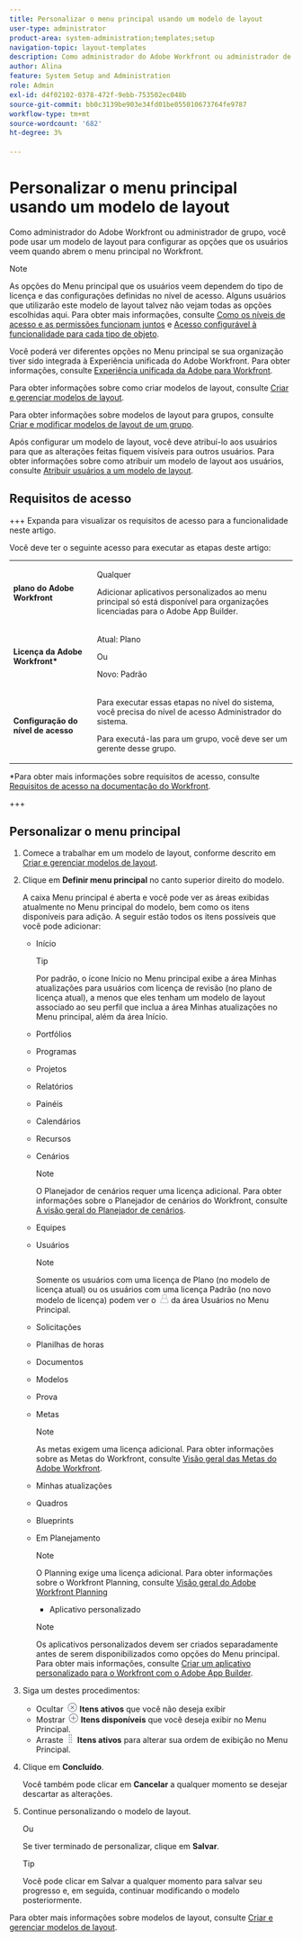 ```yaml
---
title: Personalizar o menu principal usando um modelo de layout
user-type: administrator
product-area: system-administration;templates;setup
navigation-topic: layout-templates
description: Como administrador do Adobe Workfront ou administrador de grupo, você pode usar um modelo de layout para configurar as opções que os usuários veem quando abrem o menu principal no Workfront.
author: Alina
feature: System Setup and Administration
role: Admin
exl-id: d4f02102-0378-472f-9ebb-753502ec048b
source-git-commit: bb0c3139be903e34fd01be055010673764fe9787
workflow-type: tm+mt
source-wordcount: '682'
ht-degree: 3%

---
```


# Personalizar o menu principal usando um modelo de layout

<!--Audited: 01/2024-->

Como administrador do Adobe Workfront ou administrador de grupo, você pode usar um modelo de layout para configurar as opções que os usuários veem quando abrem o menu principal no Workfront.

>[!NOTE]
>
>As opções do Menu principal que os usuários veem dependem do tipo de licença e das configurações definidas no nível de acesso. Alguns usuários que utilizarão este modelo de layout talvez não vejam todas as opções escolhidas aqui. Para obter mais informações, consulte [Como os níveis de acesso e as permissões funcionam juntos](../../../administration-and-setup/add-users/access-levels-and-object-permissions/how-access-levels-permissions-work-together.md) e [Acesso configurável à funcionalidade para cada tipo de objeto](../../../administration-and-setup/add-users/access-levels-and-object-permissions/configurable-functionality-in-each-access-level-by-object-type.md).
>
>Você poderá ver diferentes opções no Menu principal se sua organização tiver sido integrada à Experiência unificada do Adobe Workfront. Para obter informações, consulte [Experiência unificada da Adobe para Workfront](/help/quicksilver/workfront-basics/navigate-workfront/workfront-navigation/adobe-unified-experience.md).

Para obter informações sobre como criar modelos de layout, consulte [Criar e gerenciar modelos de layout](../use-layout-templates/create-and-manage-layout-templates.md).

Para obter informações sobre modelos de layout para grupos, consulte [Criar e modificar modelos de layout de um grupo](../../../administration-and-setup/manage-groups/work-with-group-objects/create-and-modify-a-groups-layout-templates.md).

Após configurar um modelo de layout, você deve atribuí-lo aos usuários para que as alterações feitas fiquem visíveis para outros usuários. Para obter informações sobre como atribuir um modelo de layout aos usuários, consulte [Atribuir usuários a um modelo de layout](../use-layout-templates/assign-users-to-layout-template.md).

## Requisitos de acesso

+++ Expanda para visualizar os requisitos de acesso para a funcionalidade neste artigo.

Você deve ter o seguinte acesso para executar as etapas deste artigo:

<table style="table-layout:auto"> 
 <col> 
 <col> 
 <tbody> 
  <tr> 
   <td role="rowheader"><strong>plano do Adobe Workfront</strong></td> 
   <td><p>Qualquer</p>

<p>Adicionar aplicativos personalizados ao menu principal só está disponível para organizações licenciadas para o Adobe App Builder.</p></td> 
  </tr> 
  <tr> 
   <td role="rowheader"><strong>Licença da Adobe Workfront*</strong></td> 
   <td><p>Atual: Plano</p>
   Ou
   <p>Novo: Padrão</p></td> 
  </tr> 
  <tr> 
   <td role="rowheader"><strong>Configuração do nível de acesso</strong></td> 
   <td> <p>Para executar essas etapas no nível do sistema, você precisa do nível de acesso Administrador do sistema.</p>
    <p>Para executá-las para um grupo, você deve ser um gerente desse grupo.</p> 
     </td> 
  </tr> 
 </tbody> 
</table>

*Para obter mais informações sobre requisitos de acesso, consulte [Requisitos de acesso na documentação do Workfront](/help/quicksilver/administration-and-setup/add-users/access-levels-and-object-permissions/access-level-requirements-in-documentation.md).

+++

## Personalizar o menu principal

1. Comece a trabalhar em um modelo de layout, conforme descrito em [Criar e gerenciar modelos de layout](../../../administration-and-setup/customize-workfront/use-layout-templates/create-and-manage-layout-templates.md).
1. Clique em **Definir menu principal** no canto superior direito do modelo.

   A caixa Menu principal é aberta e você pode ver as áreas exibidas atualmente no Menu principal do modelo, bem como os itens disponíveis para adição. A seguir estão todos os itens possíveis que você pode adicionar:
   * Início

     >[!TIP]
     >
     >Por padrão, o ícone Início no Menu principal exibe a área Minhas atualizações para usuários com licença de revisão (no plano de licença atual), a menos que eles tenham um modelo de layout associado ao seu perfil que inclua a área Minhas atualizações no Menu principal, além da área Início.

   * Portfólios
   * Programas
   * Projetos
   * Relatórios
   * Painéis
   * Calendários
   * Recursos
   * Cenários

     >[!NOTE]
     >
     >O Planejador de cenários requer uma licença adicional. Para obter informações sobre o Planejador de cenários do Workfront, consulte [A visão geral do Planejador de cenários](../../../scenario-planner/scenario-planner-overview.md).

   * Equipes
   * Usuários

     >[!NOTE]
     >
     >Somente os usuários com uma licença de Plano (no modelo de licença atual) ou os usuários com uma licença Padrão (no novo modelo de licença) podem ver o ![ícone Usuários](assets/users-icon-in-main-menu.png) da área Usuários no Menu Principal.

   * Solicitações
   * Planilhas de horas
   * Documentos
   * Modelos
   * Prova
   * Metas

     >[!NOTE]
     >
     >As metas exigem uma licença adicional. Para obter informações sobre as Metas do Workfront, consulte [Visão geral das Metas do Adobe Workfront](../../../workfront-goals/goal-management/wf-goals-overview.md).

   * Minhas atualizações
   * Quadros
   * Blueprints
   * Em Planejamento

     >[!NOTE]
     >
     >O Planning exige uma licença adicional. Para obter informações sobre o Workfront Planning, consulte [Visão geral do Adobe Workfront Planning](/help/quicksilver/planning/general/planning-overview.md)
      * Aplicativo personalizado

     >[!NOTE]
     >
     > Os aplicativos personalizados devem ser criados separadamente antes de serem disponibilizados como opções do Menu principal. Para obter mais informações, consulte [Criar um aplicativo personalizado para o Workfront com o Adobe App Builder](/help/quicksilver/app-builder/app-builder.md).


1. Siga um destes procedimentos:

   * Ocultar ![Ícone Ocultar](assets/remove-icon---x-in-circle.png) **Itens ativos** que você não deseja exibir
   * Mostrar ![ícone Mostrar](assets/add-icon-plus-in-circle.png) **Itens disponíveis** que você deseja exibir no Menu Principal.
   * Arraste ![ícone Arrastar](assets/move-icon---dots.png) **Itens ativos** para alterar sua ordem de exibição no Menu Principal.

1. Clique em **Concluído**.

   Você também pode clicar em **Cancelar** a qualquer momento se desejar descartar as alterações.

1. Continue personalizando o modelo de layout.

   Ou

   Se tiver terminado de personalizar, clique em **Salvar**.

   >[!TIP]
   >
   >Você pode clicar em Salvar a qualquer momento para salvar seu progresso e, em seguida, continuar modificando o modelo posteriormente.

Para obter mais informações sobre modelos de layout, consulte [Criar e gerenciar modelos de layout](../../../administration-and-setup/customize-workfront/use-layout-templates/create-and-manage-layout-templates.md).
